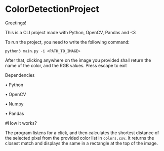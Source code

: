 # ColorDetectionProject

Greetings!

This is a CLI project made with Python, OpenCV, Pandas and <3

To run the project, you need to write the following command:

  `python3 main.py -i <PATH_TO_IMAGE>`
  
After that, clicking anywhere on the image you provided shall return the name of the color, and the RGB values. Press escape to exit

Dependencies

• Python

• OpenCV

• Numpy

• Pandas

#How it works?

The program listens for a click, and then calculates the shortest distance of the selected pixel from the provided color list in `colors.csv`. It returns the closest match and displays the same in a rectangle at the top of the image.
